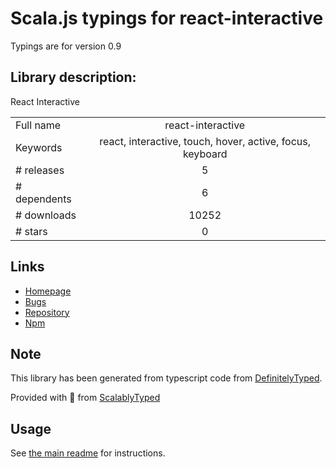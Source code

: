 
# Scala.js typings for react-interactive

Typings are for version 0.9

## Library description:
React Interactive

|                    |                 |
| ------------------ | :-------------: |
| Full name          | react-interactive |
| Keywords           | react, interactive, touch, hover, active, focus, keyboard |
| # releases         | 5 |
| # dependents       | 6 |
| # downloads        | 10252 |
| # stars            | 0 |

## Links
- [Homepage](https://github.com/rafrex/react-interactive#readme)
- [Bugs](https://github.com/rafrex/react-interactive/issues)
- [Repository](https://github.com/rafrex/react-interactive)
- [Npm](https://www.npmjs.com/package/react-interactive)
    


## Note
This library has been generated from typescript code from [DefinitelyTyped](https://definitelytyped.org).

Provided with :purple_heart: from [ScalablyTyped](https://github.com/oyvindberg/ScalablyTyped)

## Usage
See [the main readme](../../readme.md) for instructions.


